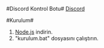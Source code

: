 #Discord Kontrol Botu#
[Discord](https://discord.gg/perlaservis)

#Kurulum#
1. [Node.js](https://nodejs.org/tr/) indirin.
2. "kurulum.bat" dosyasını çalıştırın.
